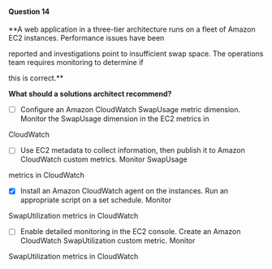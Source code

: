 #### Question  14


**A web application in a three-tier architecture runs on a fleet of Amazon EC2 instances. Performance issues have been

reported and investigations point to insufficient swap space. The operations team requires monitoring to determine if

this is correct.**


**What should a solutions architect recommend?**


- [ ] Configure an Amazon CloudWatch SwapUsage metric dimension. Monitor the SwapUsage dimension in the EC2 metrics in

CloudWatch


- [ ] Use EC2 metadata to collect information, then publish it to Amazon CloudWatch custom metrics. Monitor SwapUsage

metrics in CloudWatch


- [x] Install an Amazon CloudWatch agent on the instances. Run an appropriate script on a set schedule. Monitor

SwapUtilization metrics in CloudWatch


- [ ] Enable detailed monitoring in the EC2 console. Create an Amazon CloudWatch SwapUtilization custom metric. Monitor

SwapUtilization metrics in CloudWatch

